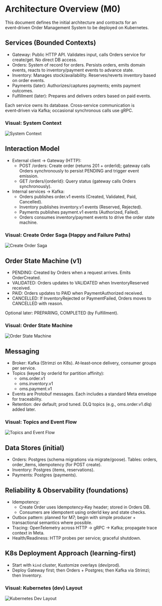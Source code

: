 # Architecture Overview (M0)

This document defines the initial architecture and contracts for an event‑driven Order Management System to be deployed on Kubernetes.

## Services (Bounded Contexts)

- Gateway: Public HTTP API. Validates input, calls Orders service for create/get. No direct DB access.
- Orders: System of record for orders. Persists orders, emits domain events, reacts to inventory/payment events to advance state.
- Inventory: Manages stock/availability. Reserves/reverts inventory based on order events.
- Payments (later): Authorizes/captures payments; emits payment outcomes.
- Fulfillment (later): Prepares and delivers orders based on paid events.

Each service owns its database. Cross‑service communication is event‑driven via Kafka; occasional synchronous calls use gRPC.

### Visual: System Context

![System Context](images/system-context.svg)

## Interaction Model

- External client → Gateway (HTTP):
  - POST /orders: Create order (returns 201 + orderId); gateway calls Orders synchronously to persist PENDING and trigger event emission.
  - GET /orders/{orderId}: Query status (gateway calls Orders synchronously).
- Internal services → Kafka:
  - Orders publishes order.v1 events (Created, Validated, Paid, Cancelled).
  - Inventory publishes inventory.v1 events (Reserved, Rejected).
  - Payments publishes payment.v1 events (Authorized, Failed).
  - Orders consumes inventory/payment events to drive the order state machine.

### Visual: Create Order Saga (Happy and Failure Paths)

![Create Order Saga](images/create-order-saga.svg)

## Order State Machine (v1)

- PENDING: Created by Orders when a request arrives. Emits OrderCreated.
- VALIDATED: Orders updates to VALIDATED when InventoryReserved received.
- PAID: Orders updates to PAID when PaymentAuthorized received.
- CANCELLED: If InventoryRejected or PaymentFailed, Orders moves to CANCELLED with reason.

Optional later: PREPARING, COMPLETED (by Fulfillment).

### Visual: Order State Machine

![Order State Machine](images/order-state-machine.svg)

## Messaging

- Broker: Kafka (Strimzi on K8s). At‑least‑once delivery, consumer groups per service.
- Topics (keyed by orderId for partition affinity):
  - oms.order.v1
  - oms.inventory.v1
  - oms.payment.v1
- Events are Protobuf messages. Each includes a standard Meta envelope for traceability.
- Retention: dev default; prod tuned. DLQ topics (e.g., oms.order.v1.dlq) added later.

### Visual: Topics and Event Flow

![Topics and Event Flow](images/topics-flow.svg)

## Data Stores (initial)

- Orders: Postgres (schema migrations via migrate/goose). Tables: orders, order_items, idempotency (for POST create).
- Inventory: Postgres (items, reservations).
- Payments: Postgres (payments).

## Reliability & Observability (foundations)

- Idempotency: 
  - Create Order uses Idempotency‑Key header; stored in Orders DB.
  - Consumers are idempotent using orderId key and state checks.
- Outbox pattern: planned for M7; begin with simple producer + transactional semantics where possible.
- Tracing: OpenTelemetry across HTTP → gRPC → Kafka; propagate trace context in Meta.
- Health/Readiness: HTTP probes per service; graceful shutdown.

## K8s Deployment Approach (learning‑first)

- Start with `kind` cluster, Kustomize overlays (dev/prod).
- Deploy Gateway first; then Orders + Postgres; then Kafka via Strimzi; then Inventory.

### Visual: Kubernetes (dev) Layout

![Kubernetes Dev Layout](images/k8s-layout.svg)
